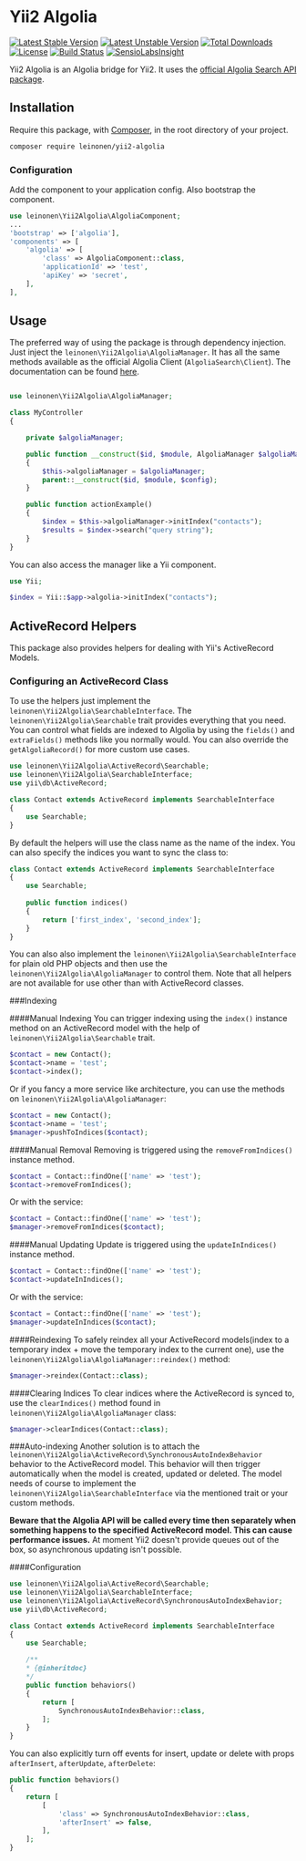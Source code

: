 # Yii2 Algolia
[![Latest Stable Version](https://poser.pugx.org/leinonen/yii2-algolia/version)](https://packagist.org/packages/leinonen/yii2-algolia) 
[![Latest Unstable Version](https://poser.pugx.org/leinonen/yii2-algolia/v/unstable)](//packagist.org/packages/leinonen/yii2-algolia) 
[![Total Downloads](https://poser.pugx.org/leinonen/yii2-algolia/downloads)](https://packagist.org/packages/leinonen/yii2-algolia)
[![License](https://poser.pugx.org/leinonen/yii2-algolia/license)](https://packagist.org/packages/leinonen/yii2-algolia)
[![Build Status](https://travis-ci.org/lordthorzonus/yii2-algolia.svg)](https://travis-ci.org/lordthorzonus/yii2-algolia)
[![SensioLabsInsight](https://insight.sensiolabs.com/projects/0580d302-f028-45dc-8968-016b8aec786a/mini.png)](https://insight.sensiolabs.com/projects/0580d302-f028-45dc-8968-016b8aec786a)


Yii2 Algolia is an Algolia bridge for Yii2. It uses the [official Algolia Search API package](https://github.com/algolia/algoliasearch-client-php).

## Installation
Require this package, with [Composer](https://getcomposer.org/), in the root directory of your project.

```bash
composer require leinonen/yii2-algolia
```

### Configuration
Add the component to your application config. Also bootstrap the component.

```php
use leinonen\Yii2Algolia\AlgoliaComponent;
...
'bootstrap' => ['algolia'],
'components' => [
    'algolia' => [
        'class' => AlgoliaComponent::class,
        'applicationId' => 'test',
        'apiKey' => 'secret',
    ],
],
```

## Usage
The preferred way of using the package is through dependency injection. Just inject the `leinonen\Yii2Algolia\AlgoliaManager`. It has all the same methods available as the official Algolia Client (`AlgoliaSearch\Client`). The documentation can be found [here](https://github.com/algolia/algoliasearch-client-php).

```php

use leinonen\Yii2Algolia\AlgoliaManager;

class MyController
{

    private $algoliaManager;

    public function __construct($id, $module, AlgoliaManager $algoliaManager, $config = [])
    {
        $this->algoliaManager = $algoliaManager;
        parent::__construct($id, $module, $config);
    }

    public function actionExample()
    {
        $index = $this->algoliaManager->initIndex("contacts");
        $results = $index->search("query string");
    }
}

```
You can also access the manager like a Yii component.

```php
use Yii;

$index = Yii::$app->algolia->initIndex("contacts");
```

## ActiveRecord Helpers
This package also provides helpers for dealing with Yii's ActiveRecord Models.

### Configuring an ActiveRecord Class
To use the helpers just implement the `leinonen\Yii2Algolia\SearchableInterface`. The `leinonen\Yii2Algolia\Searchable` trait provides everything that you need. You can control what fields are indexed to Algolia by using the `fields()` and `extraFields()` methods like you normally would. You can also override the `getAlgoliaRecord()` for more custom use cases.

```php
use leinonen\Yii2Algolia\ActiveRecord\Searchable;
use leinonen\Yii2Algolia\SearchableInterface;
use yii\db\ActiveRecord;

class Contact extends ActiveRecord implements SearchableInterface
{
    use Searchable;
}
```

By default the helpers will use the class name as the name of the index. You can also specify the indices you want to sync the class to:
```php
class Contact extends ActiveRecord implements SearchableInterface
{
    use Searchable;
    
    public function indices()
    {
        return ['first_index', 'second_index'];
    }
}
```

You can also also implement the `leinonen\Yii2Algolia\SearchableInterface` for plain old PHP objects and then use the `leinonen\Yii2Algolia\AlgoliaManager` to control them. Note that all helpers are not available for use other than with ActiveRecord classes.

###Indexing

####Manual Indexing
You can trigger indexing using the `index()` instance method on an ActiveRecord model with the help of `leinonen\Yii2Algolia\Searchable` trait.

```php
$contact = new Contact();
$contact->name = 'test';
$contact->index();
```

Or if you fancy a more service like architecture, you can use the methods on `leinonen\Yii2Algolia\AlgoliaManager`:

```php
$contact = new Contact();
$contact->name = 'test';
$manager->pushToIndices($contact);
```

####Manual Removal
Removing is triggered using the `removeFromIndices()` instance method.

```php
$contact = Contact::findOne(['name' => 'test');
$contact->removeFromIndices();
```

Or with the service:
```php
$contact = Contact::findOne(['name' => 'test');
$manager->removeFromIndices($contact);
```

####Manual Updating
Update is triggered using the `updateInIndices()` instance method.

```php
$contact = Contact::findOne(['name' => 'test');
$contact->updateInIndices();
```

Or with the service:
```php
$contact = Contact::findOne(['name' => 'test');
$manager->updateInIndices($contact);
```

####Reindexing
To safely reindex all your ActiveRecord models(index to a temporary index + move the temporary index to the current one), use the `leinonen\Yii2Algolia\AlgoliaManager::reindex()` method:

```php
$manager->reindex(Contact::class);
```
 
####Clearing Indices
To clear indices where the ActiveRecord is synced to, use the `clearIndices()` method found in `leinonen\Yii2Algolia\AlgoliaManager` class:

```php
$manager->clearIndices(Contact::class);
```

###Auto-indexing
Another solution is to attach the `leinonen\Yii2Algolia\ActiveRecord\SynchronousAutoIndexBehavior` behavior to the ActiveRecord model. This behavior will then trigger automatically when the model is created, updated or deleted. The model needs of course to implement the `leinonen\Yii2Algolia\SearchableInterface` via the mentioned trait or your custom methods.

**Beware that the Algolia API will be called every time then separately when something happens to the specified ActiveRecord model. This can cause performance issues.** At moment Yii2 doesn't provide queues out of the box, so asynchronous updating isn't possible.

####Configuration
```php
use leinonen\Yii2Algolia\ActiveRecord\Searchable;
use leinonen\Yii2Algolia\SearchableInterface;
use leinonen\Yii2Algolia\ActiveRecord\SynchronousAutoIndexBehavior;
use yii\db\ActiveRecord;

class Contact extends ActiveRecord implements SearchableInterface
{
    use Searchable;
    
    /**
    * {@inheritdoc}
    */
    public function behaviors()
    {
        return [
            SynchronousAutoIndexBehavior::class,
        ];
    }
}
```

You can also explicitly turn off events for insert, update or delete with props `afterInsert`, `afterUpdate`, `afterDelete`:

```php
public function behaviors()
{
    return [
        [
            'class' => SynchronousAutoIndexBehavior::class,
            'afterInsert' => false,
        ],
    ];
}
```
